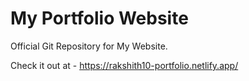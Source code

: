 # My Portfolio Website
Official Git Repository for My Website.

Check it out at - https://rakshith10-portfolio.netlify.app/
